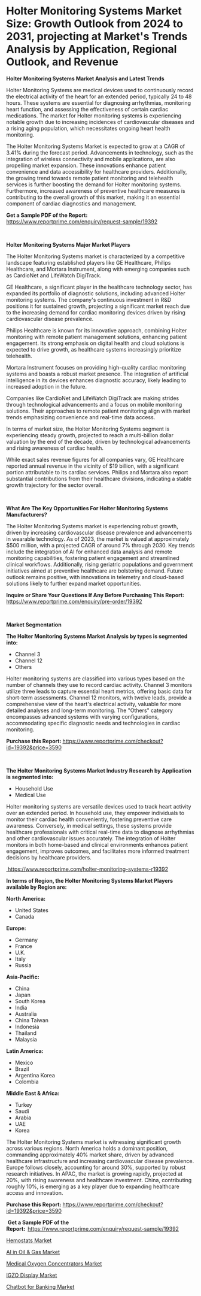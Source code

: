 <p><h1>Holter Monitoring Systems Market Size: Growth Outlook from 2024 to 2031, projecting at Market's Trends Analysis by Application, Regional Outlook, and Revenue</h1></p><p><strong>Holter Monitoring Systems Market Analysis and Latest Trends</strong></p>
<p><p>Holter Monitoring Systems are medical devices used to continuously record the electrical activity of the heart for an extended period, typically 24 to 48 hours. These systems are essential for diagnosing arrhythmias, monitoring heart function, and assessing the effectiveness of certain cardiac medications. The market for Holter monitoring systems is experiencing notable growth due to increasing incidences of cardiovascular diseases and a rising aging population, which necessitates ongoing heart health monitoring.</p><p>The Holter Monitoring Systems Market is expected to grow at a CAGR of 3.41% during the forecast period. Advancements in technology, such as the integration of wireless connectivity and mobile applications, are also propelling market expansion. These innovations enhance patient convenience and data accessibility for healthcare providers. Additionally, the growing trend towards remote patient monitoring and telehealth services is further boosting the demand for Holter monitoring systems. Furthermore, increased awareness of preventive healthcare measures is contributing to the overall growth of this market, making it an essential component of cardiac diagnostics and management.</p></p>
<p><strong>Get a Sample PDF of the Report:&nbsp;</strong> <a href="https://www.reportprime.com/enquiry/request-sample/19392?utm_campaign=97&utm_medium=2&utm_source=Github&utm_content=ia&utm_term=23112024&utm_id=holter-monitoring-systems">https://www.reportprime.com/enquiry/request-sample/19392</a></p>
<p>&nbsp;</p>
<p><strong>Holter Monitoring Systems Major Market Players</strong></p>
<p><p>The Holter Monitoring Systems market is characterized by a competitive landscape featuring established players like GE Healthcare, Philips Healthcare, and Mortara Instrument, along with emerging companies such as CardioNet and LifeWatch DigiTrack. </p><p>GE Healthcare, a significant player in the healthcare technology sector, has expanded its portfolio of diagnostic solutions, including advanced Holter monitoring systems. The company's continuous investment in R&D positions it for sustained growth, projecting a significant market reach due to the increasing demand for cardiac monitoring devices driven by rising cardiovascular disease prevalence.</p><p>Philips Healthcare is known for its innovative approach, combining Holter monitoring with remote patient management solutions, enhancing patient engagement. Its strong emphasis on digital health and cloud solutions is expected to drive growth, as healthcare systems increasingly prioritize telehealth.</p><p>Mortara Instrument focuses on providing high-quality cardiac monitoring systems and boasts a robust market presence. The integration of artificial intelligence in its devices enhances diagnostic accuracy, likely leading to increased adoption in the future. </p><p>Companies like CardioNet and LifeWatch DigiTrack are making strides through technological advancements and a focus on mobile monitoring solutions. Their approaches to remote patient monitoring align with market trends emphasizing convenience and real-time data access.</p><p>In terms of market size, the Holter Monitoring Systems segment is experiencing steady growth, projected to reach a multi-billion dollar valuation by the end of the decade, driven by technological advancements and rising awareness of cardiac health. </p><p>While exact sales revenue figures for all companies vary, GE Healthcare reported annual revenue in the vicinity of $19 billion, with a significant portion attributable to its cardiac services. Philips and Mortara also report substantial contributions from their healthcare divisions, indicating a stable growth trajectory for the sector overall.</p></p>
<p>&nbsp;</p>
<p><strong>What Are The Key Opportunities For Holter Monitoring Systems Manufacturers?</strong></p>
<p><p>The Holter Monitoring Systems market is experiencing robust growth, driven by increasing cardiovascular disease prevalence and advancements in wearable technology. As of 2023, the market is valued at approximately $500 million, with a projected CAGR of around 7% through 2030. Key trends include the integration of AI for enhanced data analysis and remote monitoring capabilities, fostering patient engagement and streamlined clinical workflows. Additionally, rising geriatric populations and government initiatives aimed at preventive healthcare are bolstering demand. Future outlook remains positive, with innovations in telemetry and cloud-based solutions likely to further expand market opportunities.</p></p>
<p><strong>Inquire or Share Your Questions If Any Before Purchasing This Report:</strong> <a href="https://www.reportprime.com/enquiry/pre-order/19392?utm_campaign=97&utm_medium=2&utm_source=Github&utm_content=ia&utm_term=23112024&utm_id=holter-monitoring-systems">https://www.reportprime.com/enquiry/pre-order/19392</a></p>
<p>&nbsp;</p>
<p><strong>Market Segmentation</strong></p>
<p><strong>The Holter Monitoring Systems Market Analysis by types is segmented into:</strong></p>
<p><ul><li>Channel 3</li><li>Channel 12</li><li>Others</li></ul></p>
<p><p>Holter monitoring systems are classified into various types based on the number of channels they use to record cardiac activity. Channel 3 monitors utilize three leads to capture essential heart metrics, offering basic data for short-term assessments. Channel 12 monitors, with twelve leads, provide a comprehensive view of the heart's electrical activity, valuable for more detailed analyses and long-term monitoring. The "Others" category encompasses advanced systems with varying configurations, accommodating specific diagnostic needs and technologies in cardiac monitoring.</p></p>
<p><strong>Purchase this Report:&nbsp;</strong><a href="https://www.reportprime.com/checkout?id=19392&price=3590&utm_campaign=97&utm_medium=2&utm_source=Github&utm_content=ia&utm_term=23112024&utm_id=holter-monitoring-systems">https://www.reportprime.com/checkout?id=19392&price=3590</a></p>
<p>&nbsp;</p>
<p><strong>The Holter Monitoring Systems Market Industry Research by Application is segmented into:</strong></p>
<p><ul><li>Household Use</li><li>Medical Use</li></ul></p>
<p><p>Holter monitoring systems are versatile devices used to track heart activity over an extended period. In household use, they empower individuals to monitor their cardiac health conveniently, fostering preventive care awareness. Conversely, in medical settings, these systems provide healthcare professionals with critical real-time data to diagnose arrhythmias and other cardiovascular issues accurately. The integration of Holter monitors in both home-based and clinical environments enhances patient engagement, improves outcomes, and facilitates more informed treatment decisions by healthcare providers.</p></p>
<p><a href="https://www.reportprime.com/holter-monitoring-systems-r19392?utm_campaign=97&utm_medium=2&utm_source=Github&utm_content=ia&utm_term=23112024&utm_id=holter-monitoring-systems">&nbsp;https://www.reportprime.com/holter-monitoring-systems-r19392</a></p>
<p><strong>In terms of Region, the Holter Monitoring Systems Market Players available by Region are:</strong></p>
<p>
    <p> <strong> North America: </strong>
        <ul>
            <li>United States</li>
            <li>Canada</li>
        </ul>
        </p> 
    <p> <strong> Europe: </strong>
        <ul>
            <li>Germany</li>
            <li>France</li>
            <li>U.K.</li>
            <li>Italy</li>
            <li>Russia</li>
        </ul>
        </p> 
    <p> <strong> Asia-Pacific: </strong>
        <ul>
            <li>China</li>
            <li>Japan</li>
            <li>South Korea</li>
            <li>India</li>
            <li>Australia</li>
            <li>China Taiwan</li>
            <li>Indonesia</li>
            <li>Thailand</li>
            <li>Malaysia</li>
        </ul>
        </p> 
    <p> <strong> Latin America: </strong>
        <ul>
            <li>Mexico</li>
            <li>Brazil</li>
            <li>Argentina Korea</li>
            <li>Colombia</li>
        </ul>
        </p> 
    <p> <strong> Middle East & Africa: </strong>
        <ul>
            <li>Turkey</li>
            <li>Saudi</li>
            <li>Arabia</li>
            <li>UAE</li>
            <li>Korea</li>
        </ul>
    </p>
    </p>
<p><p>The Holter Monitoring Systems market is witnessing significant growth across various regions. North America holds a dominant position, commanding approximately 40% market share, driven by advanced healthcare infrastructure and increasing cardiovascular disease prevalence. Europe follows closely, accounting for around 30%, supported by robust research initiatives. In APAC, the market is growing rapidly, projected at 20%, with rising awareness and healthcare investment. China, contributing roughly 10%, is emerging as a key player due to expanding healthcare access and innovation.</p></p>
<p><strong>Purchase this Report: </strong><a href="https://www.reportprime.com/checkout?id=19392&price=3590&utm_campaign=97&utm_medium=2&utm_source=Github&utm_content=ia&utm_term=23112024&utm_id=holter-monitoring-systems">https://www.reportprime.com/checkout?id=19392&price=3590</a></p>
<p>&nbsp;<strong>Get a Sample PDF of the Report:&nbsp;&nbsp;</strong><a href="https://www.reportprime.com/enquiry/request-sample/19392?utm_campaign=97&utm_medium=2&utm_source=Github&utm_content=ia&utm_term=23112024&utm_id=holter-monitoring-systems">https://www.reportprime.com/enquiry/request-sample/19392</a></p>
<p><strong></strong></p>
<p><p><a href="https://github.com/ParvinKhatun77/Market-Research-Report-List-1/blob/main/hemostats-market.md?utm_campaign=97&utm_medium=2&utm_source=Github&utm_content=ia&utm_term=23112024&utm_id=holter-monitoring-systems">Hemostats Market</a></p><p><a href="https://issuu.com/reportprime-2/docs/ai-in-oil-gas-market-size-2030.pptx_e15b78bd5477ce?utm_campaign=97&utm_medium=2&utm_source=Github&utm_content=ia&utm_term=23112024&utm_id=holter-monitoring-systems">AI in Oil & Gas Market</a></p><p><a href="https://github.com/stephaniwo144/Market-Research-Report-List-1/blob/main/medical-oxygen-concentrators-market.md?utm_campaign=97&utm_medium=2&utm_source=Github&utm_content=ia&utm_term=23112024&utm_id=holter-monitoring-systems">Medical Oxygen Concentrators Market</a></p><p><a href="https://www.linkedin.com/pulse/igzo-display-market-trends-growth-outlook-2024-2031-suppositions-ejxkc?utm_campaign=97&utm_medium=2&utm_source=Github&utm_content=ia&utm_term=23112024&utm_id=holter-monitoring-systems">IGZO Display Market</a></p><p><a href="https://issuu.com/reportprime-2/docs/chatbot-for-banking-market-size-203_3e2a49799b1066?utm_campaign=97&utm_medium=2&utm_source=Github&utm_content=ia&utm_term=23112024&utm_id=holter-monitoring-systems">Chatbot for Banking Market</a></p></p>